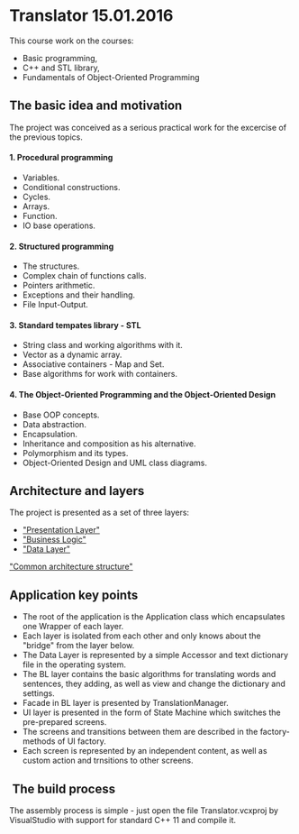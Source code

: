 # Translator 15.01.2016

This course work on the courses:
- Basic programming,
- C++ and STL library,
- Fundamentals of Object-Oriented Programming

## The basic idea and motivation

The project was conceived as a serious practical work for the excercise of the previous topics.

#### 1. Procedural programming
 * Variables. 
 * Conditional constructions. 
 * Cycles. 
 * Arrays. 
 * Function. 
 * IO base operations.
 
#### 2. Structured programming
 - The structures.
 - Complex chain of functions calls.
 - Pointers arithmetic.
 - Exceptions and their handling.
 - File Input-Output.
 
#### 3. Standard tempates library - STL
 - String class and working algorithms with it.
 - Vector as a dynamic array.
 - Associative containers - Map and Set.
 - Base algorithms for work with containers.
 
#### 4. The Object-Oriented Programming and the Object-Oriented Design
 - Base OOP concepts.
 - Data abstraction.
 - Encapsulation.
 - Inheritance and composition as his alternative.
 - Polymorphism and its types.
 - Object-Oriented Design and UML class diagrams.

## Architecture and layers
The project is presented as a set of three layers:
* ["Presentation Layer"](https://github.com/TankaMelnyk/C_plus_plus_Translator_Course_Work/blob/master/ui_layer.png)
* ["Business Logic"](https://github.com/TankaMelnyk/C_plus_plus_Translator_Course_Work/blob/master/bl_layer.png)
* ["Data Layer"](https://github.com/TankaMelnyk/C_plus_plus_Translator_Course_Work/blob/master/dl_layer.png)

["Common architecture structure"](https://github.com/TankaMelnyk/C_plus_plus_Translator_Course_Work/blob/master/Classes_diag.png)

## Application key points
- The root of the application is the Application class which encapsulates one Wrapper of each layer.
- Each layer is isolated from each other and only knows about the "bridge" from the layer below.
- The Data Layer is represented by a simple Accessor and text dictionary file in the operating system.
- The BL layer contains the basic algorithms for translating words and sentences, they adding, as well as view and change the dictionary and settings.
- Facade in BL layer is presented by TranslationManager.
- UI layer is presented in the form of State Machine which switches the pre-prepared screens.
- The screens and transitions between them are described in the factory-methods of UI factory.
- Each screen is represented by an independent content, as well as custom action and trnsitions to other screens.

##  The build process
The assembly process is simple - just open the file Translator.vcxproj by VisualStudio with support for standard C++ 11 and compile it.
